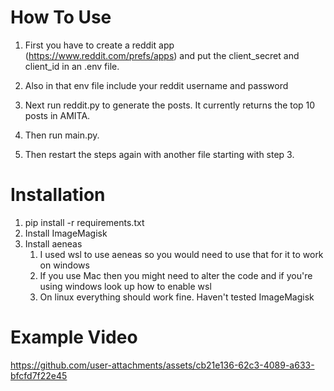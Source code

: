 # How To Use

1. First you have to create a reddit app (https://www.reddit.com/prefs/apps) and
   put the client_secret and client_id in an .env file.
   
3. Also in that env file include your reddit username and password

4. Next run reddit.py to generate the posts. It currently
   returns the top 10 posts in AMITA.

5. Then run main.py.

6. Then restart the steps again with another file starting with step 3.

# Installation

1. pip install -r requirements.txt
2. Install ImageMagisk 
3. Install aeneas
   1. I used wsl to use aeneas so you would need to use that for it to work on windows
   2. If you use Mac then you might need to alter the code and if you're using windows look up how to enable wsl
   3. On linux everything should work fine. Haven't tested ImageMagisk


# Example Video
https://github.com/user-attachments/assets/cb21e136-62c3-4089-a633-bfcfd7f22e45
